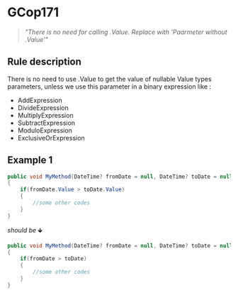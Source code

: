 ﻿# GCop171

> *"There is no need for calling .Value. Replace with 'Paarmeter without .Value'"*


## Rule description
There is no need to use .Value to get the value of nullable Value types parameters, unless we use this parameter in a binary expression like :

* AddExpression
* DivideExpression
* MultiplyExpression
* SubtractExpression
* ModuloExpression
* ExclusiveOrExpression

## Example 1
```csharp
public void MyMethod(DateTime? fromDate = null, DateTime? toDate = null)
{
    if(fromDate.Value > toDate.Value)
    {
        //some other codes
    }
}
```
*should be* 🡻

```csharp
public void MyMethod(DateTime? fromDate = null, DateTime? toDate = null)
{
    if(fromDate > toDate)
    {
        //some other codes
    }
}
```
